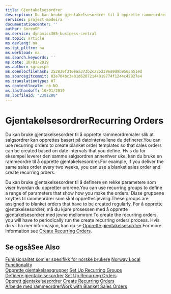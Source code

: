 ```yaml
---
title: Gjentakelsesordrer
description: Du kan bruke gjentakelsesordrer til å opprette rammeordremaler slik at salgsordrer kan opprettes basert på datointervallene du definerer.
services: project-madeira
documentationcenter: ''
author: SorenGP
ms.service: dynamics365-business-central
ms.topic: article
ms.devlang: na
ms.tgt_pltfrm: na
ms.workload: na
ms.search.keywords: ''
ms.date: 10/01/2019
ms.author: sgroespe
ms.openlocfilehash: 252830f310eaa373b2c2253296a9d9b9565a51ed
ms.sourcegitcommit: 02e704bc3e01d62072144919774f1244c42827e4
ms.translationtype: HT
ms.contentlocale: nb-NO
ms.lasthandoff: 10/01/2019
ms.locfileid: "2301208"
---
```

# <a name="recurring-orders"></a><span data-ttu-id="a763d-103">Gjentakelsesordrer</span><span class="sxs-lookup"><span data-stu-id="a763d-103">Recurring Orders</span></span>
<span data-ttu-id="a763d-104">Du kan bruke gjentakelsesordrer til å opprette rammeordremaler slik at salgsordrer kan opprettes basert på datointervallene du definerer.</span><span class="sxs-lookup"><span data-stu-id="a763d-104">You can use recurring orders to create blanket order templates so that sales orders can be created based on date intervals that you define.</span></span> <span data-ttu-id="a763d-105">Hvis du for eksempel leverer den samme salgsordren annenhver uke, kan du bruke en rammeordre til å opprette gjentakelsesordrer.</span><span class="sxs-lookup"><span data-stu-id="a763d-105">For example, if you deliver the same sales order every two weeks, you can use a blanket sales order and create recurring orders.</span></span>  

<span data-ttu-id="a763d-106">Du kan bruke gjentakelsesordrer til å definere en rekke parametere som viser hvordan du oppretter ordrene.</span><span class="sxs-lookup"><span data-stu-id="a763d-106">You can use recurring groups to define a range of parameters that show how you make the orders.</span></span> <span data-ttu-id="a763d-107">Disse gruppene knyttes til rammeordrer som skal opprettes jevnlig.</span><span class="sxs-lookup"><span data-stu-id="a763d-107">These groups are assigned to blanket orders that have to be created regularly.</span></span> <span data-ttu-id="a763d-108">For å opprette gjentakelsesordrer, må du kjøre prosessen med å opprette gjentakelsesordrer med jevne mellomrom.</span><span class="sxs-lookup"><span data-stu-id="a763d-108">To create the recurring orders, you will have to periodically run the create recurring orders process.</span></span> <span data-ttu-id="a763d-109">Hvis du vil ha mer informasjon, kan du se [Opprette gjentakelsesordrer](how-to-create-recurring-orders.md).</span><span class="sxs-lookup"><span data-stu-id="a763d-109">For more information see [Create Recurring Orders](how-to-create-recurring-orders.md).</span></span>  

## <a name="see-also"></a><span data-ttu-id="a763d-110">Se også</span><span class="sxs-lookup"><span data-stu-id="a763d-110">See Also</span></span>  
 <span data-ttu-id="a763d-111">[Funksjonalitet som er spesifikk for norske brukere](norway-local-functionality.md) </span><span class="sxs-lookup"><span data-stu-id="a763d-111">[Norway Local Functionality](norway-local-functionality.md) </span></span>  
 <span data-ttu-id="a763d-112">[Opprette gjentakelsesgrupper](how-to-set-up-recurring-groups.md) </span><span class="sxs-lookup"><span data-stu-id="a763d-112">[Set Up Recurring Groups](how-to-set-up-recurring-groups.md) </span></span>  
 <span data-ttu-id="a763d-113">[Definere gjentakelsesordrer](how-to-set-up-recurring-orders.md) </span><span class="sxs-lookup"><span data-stu-id="a763d-113">[Set Up Recurring Orders](how-to-set-up-recurring-orders.md) </span></span>  
 <span data-ttu-id="a763d-114">[Opprett gjentakelsesordrer](how-to-create-recurring-orders.md) </span><span class="sxs-lookup"><span data-stu-id="a763d-114">[Create Recurring Orders](how-to-create-recurring-orders.md) </span></span>  
 [<span data-ttu-id="a763d-115">Arbeide med rammeordrer</span><span class="sxs-lookup"><span data-stu-id="a763d-115">Work with Blanket Sales Orders</span></span>](../../sales-how-to-create-blanket-sales-orders.md)
